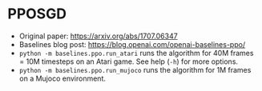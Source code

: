 # PPOSGD

- Original paper: https://arxiv.org/abs/1707.06347
- Baselines blog post: https://blog.openai.com/openai-baselines-ppo/
- `python -m baselines.ppo.run_atari` runs the algorithm for 40M frames = 10M timesteps on an Atari game. See help (`-h`) for more options.
- `python -m baselines.ppo.run_mujoco` runs the algorithm for 1M frames on a Mujoco environment.

